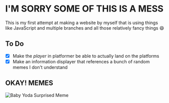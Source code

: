 # I'M SORRY SOME OF THIS IS A MESS
This is my first attempt at making a website by myself that is using things like JavaScript and multiple branches and all those relatively fancy things :smile:
## To Do
- [x] Make the *player* in platformer be able to actually land on the platforms
- [x] Make an information displayer that references a bunch of random memes I don't understand

## OKAY! MEMES
![Baby Yoda Surprised Meme](https://i.pinimg.com/originals/c6/64/2f/c6642fac08a78f768fdc08d93394037f.jpg)
